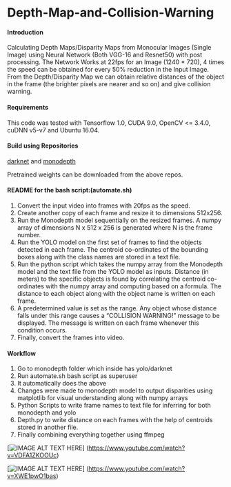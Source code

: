 # Depth-Map-and-Collision-Warning

####  Introduction

Calculating Depth Maps/Disparity Maps from Monocular Images (Single Image)
using Neural Network (Both VGG-16 and Resnet50) with post processing. The
Network Works at 22fps for an Image (1240 * 720), 4 times the speed can be
obtained for every 50% reduction in the Input Image. From the Depth/Disparity Map
we can obtain relative distances of the object in the frame (the brighter pixels are
nearer and so on) and give collision warning.

#### Requirements 

This code was tested with Tensorflow 1.0, CUDA 9.0, OpenCV <= 3.4.0, cuDNN v5-v7 and Ubuntu 16.04.

#### Build using Repositories

[darknet](https://github.com/AlexeyAB/darknet) and [monodepth](https://github.com/mrharicot/monodepth#training)

Pretrained weights can be downloaded from the above repos.


#### README for the bash script:(automate.sh)

1. Convert the input video into frames with 20fps as the speed.
2. Create another copy of each frame and resize it to dimensions 512x256.
3. Run the Monodepth model sequentially on the resized frames. A numpy array of
dimensions N x 512 x 256 is generated where N is the frame number.
4. Run the YOLO model on the first set of frames to find the objects detected in
each frame. The centroid co-ordinates of the bounding boxes along with the class
names are stored in a text file.
5. Run the python script which takes the numpy array from the Monodepth model
and the text file from the YOLO model as inputs. Distance (in meters) to the
specific objects is found by correlating the centroid co-ordinates with the numpy
array and computing based on a formula. The distance to each object along with
the object name is written on each frame.
6. A predetermined value is set as the range. Any object whose distance falls under
this range causes a “COLLISION WARNING!” message to be displayed. The
message is written on each frame whenever this condition occurs.
7. Finally, convert the frames into video.

#### Workflow

1) Go to monodepth folder which inside has yolo/darknet
2) Run automate.sh bash script as superuser
3) It automatically does the above
4) Changes were made to monodepth model to output disparities using matplotlib
for visual understanding along with numpy arrays
5) Python Scripts to write frame names to text file for inferring for both monodepth
and yolo
6) Depth.py to write distance on each frames with the help of centroids stored in
another file.
7) Finally combining everything together using ffmpeg




[![IMAGE ALT TEXT HERE](https://img.youtube.com/vi/VDFA1ZKOOUc/0.jpg)]
(https://www.youtube.com/watch?v=VDFA1ZKOOUc)


[![IMAGE ALT TEXT HERE](https://img.youtube.com/vi/XWE1pwO1bas/0.jpg)]
(https://www.youtube.com/watch?v=XWE1pwO1bas)

